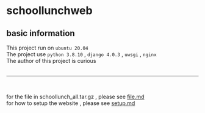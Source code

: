 # schoollunchweb

## basic information
This project run on `ubuntu 20.04`<br>
The project use `python 3.8.10` , `django 4.0.3` , `uwsgi` , `nginx`<br>
The author of this project is curious<br>
<br>
<hr>
<br>

for the file in schoollunch_all.tar.gz , please see [file.md](https://github.com/akvo-fajro/project/blob/main/schoollunchweb/file.md)<br>
for how to setup the website , please see [setup.md](https://github.com/akvo-fajro/project/blob/main/schoollunchweb/setup.md)<br>
